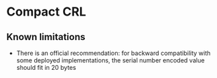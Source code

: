 # Compact CRL

## Known limitations

- There is an official recommendation: for backward compatibility with some
deployed implementations, the serial number encoded value should fit in 20 bytes

